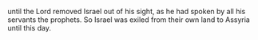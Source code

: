 until the Lord removed Israel out of his sight, as he had spoken by all his servants the prophets. So Israel was exiled from their own land to Assyria until this day.
